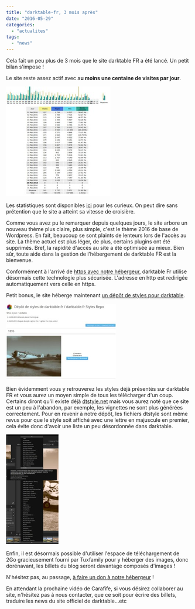 ```yaml
---
title: "darktable-fr, 3 mois après"
date: "2016-05-29"
categories: 
  - "actualites"
tags: 
  - "news"
---
```


Cela fait un peu plus de 3 mois que le site darktable FR a été lancé. Un petit bilan s'impose !

Le site reste assez actif avec a**u moins une centaine de visites par jour**.

[![stats-mai2016](images/stats-mai2016-285x300.jpeg)](https://darktable.fr/wp-content/uploads/2016/05/stats-mai2016.jpeg)

Les statistiques sont disponibles [ici](https://stats.tuxfamily.org/darktable-fr.tuxfamily.org) pour les curieux. On peut dire sans prétention que le site a atteint sa vitesse de croisière.

Comme vous avez pu le remarquer depuis quelques jours, le site arbore un nouveau thème plus claire, plus simple, c'est le thème 2016 de base de Wordpress. En fait, beaucoup se sont plaints de lenteurs lors de l'accès au site. La thème actuel est plus léger, de plus, certains plugins ont été supprimés. Bref, la rapidité d'accès au site a été optimisée au mieux. Bien sûr, toute aide dans la gestion de l’hébergement de darktable FR est la bienvenue.

Conformément à l'arrivé de [https avec notre hébergeur](https://tuxfamily.org/fr/news/2016040201), darktable Fr utilise désormais cette technologie plus sécurisée. L'adresse en http est redirigée automatiquement vers celle en https.

Petit bonus, le site héberge maintenant [un dépôt de styles pour darktable](https://darktable.fr/download/Styles/index.html).

[![depot_styles_darktablefr](images/depot_styles_darktablefr-300x208.jpeg)](https://darktable.fr/wp-content/uploads/2016/05/depot_styles_darktablefr.jpeg)

Bien évidemment vous y retrouverez les styles déjà présentés sur darktable FR et vous aurez un moyen simple de tous les télécharger d'un coup. Certains diront qu'il existe déjà [dtstyle.net](https://dtstyle.net/) mais vous aurez noté que ce site est un peu à l'abandon, par exemple, les vignettes ne sont plus générées correctement. Pour en revenir à notre dépôt, les fichiers dtstyle sont même revus pour que le style soit affiché avec une lettre en majuscule en premier, cela évite donc d'avoir une liste un peu désordonnée dans darktable.

[![listing_styles](images/listing_styles-143x300.jpg)](https://darktable.fr/wp-content/uploads/2016/05/listing_styles.jpg)

Enfin, il est désormais possible d'utiliser l'espace de téléchargement de 2Go gracieusement fourni par Tuxfamily pour y héberger des images, donc dorénavant, les billets du blog seront davantage composés d'images !

N'hésitez pas, au passage, [à faire un don à notre hébergeur](https://tuxfamily.org/fr/support) !

En attendant la prochaine vidéo de Carafife, si vous désirez collaborer au site, n'hésitez pas à nous contacter, que ce soit pour écrire des billets, traduire les news du site officiel de darktable...etc
